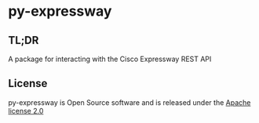 # py-expressway

## TL;DR

A package for interacting with the Cisco Expressway REST API

## License

py-expressway is Open Source software and is released under the [Apache license 2.0](https://github.com/jasonneurohr/Cms.Monitoring/blob/master/LICENSE)